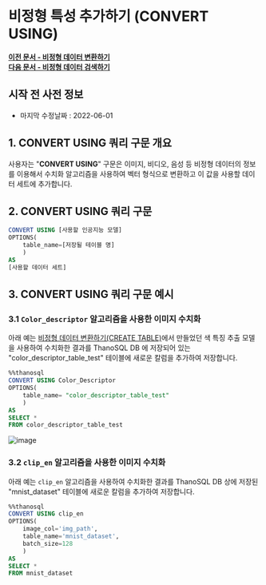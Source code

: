 # __비정형 특성 추가하기 (CONVERT USING)__

**[이전 문서 - 비정형 데이터 변환하기](/how-to_guides/modelling/CREATE_TABLE_SYNTAX/)**  
**[다음 문서 - 비정형 데이터 검색하기](/how-to_guides/modelling/SEARCH_SYNTAX/)**

## 시작 전 사전 정보

- 마지막 수정날짜 : 2022-06-01

## __1. CONVERT USING 쿼리 구문 개요__

사용자는 "__CONVERT USING__"  구문은 이미지, 비디오, 음성 등 비정형 데이터의 정보를 이용해서 수치화 알고리즘을 사용하여 벡터 형식으로 변환하고 이 값을 사용할 데이터 세트에 추가합니다.

## __2. CONVERT USING 쿼리 구문__

```sql
CONVERT USING [사용할 인공지능 모델]
OPTIONS(
    table_name=[저장될 테이블 명]
    )
AS 
[사용할 데이터 세트]
```

## __3. CONVERT USING 쿼리 구문 예시__ 

### __3.1 `Color_descriptor` 알고리즘을 사용한 이미지 수치화__ 
아래 예는 [비정형 데이터 변환하기(CREATE TABLE)](/how-to_guides/modelling/CREATE_TABLE_SYNTAX/)에서 만들었던 색 특징 추출 모델을 사용하여 수치화한 결과를 ThanoSQL DB 에 저장되어 있는 "color_descriptor_table_test" 테이블에 새로운 칼럼을 추가하여 저장합니다.

```sql
%%thanosql
CONVERT USING Color_Descriptor
OPTIONS(
    table_name= "color_descriptor_table_test"
    )
AS 
SELECT * 
FROM color_descriptor_table_test
```

![image](/img/CONVERT_USING_img1.png) <br>

### __3.2 `clip_en` 알고리즘을 사용한 이미지 수치화__
아래 예는 `clip_en` 알고리즘을 사용하여 수치화한 결과를 ThanoSQL DB 상에 저장된 "mnist_dataset" 테이블에 새로운 칼럼을 추가하여 저장합니다.
```sql
%%thanosql
CONVERT USING clip_en
OPTIONS(
    image_col='img_path', 
    table_name='mnist_dataset', 
    batch_size=128
    )
AS 
SELECT * 
FROM mnist_dataset
```